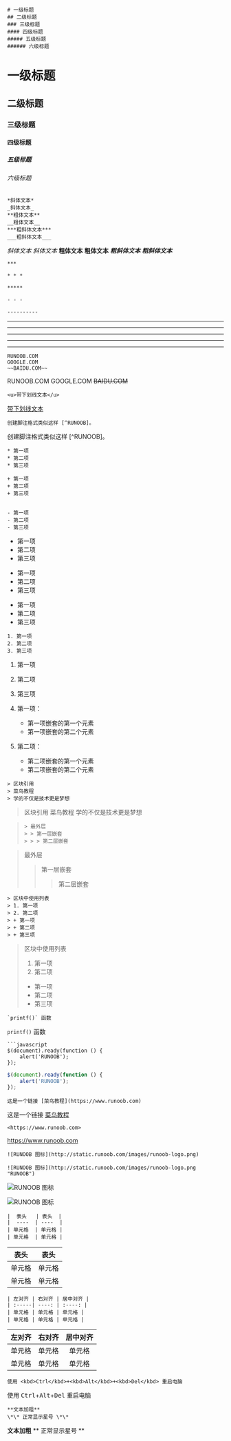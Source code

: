 ```
# 一级标题
## 二级标题
### 三级标题
#### 四级标题
##### 五级标题
###### 六级标题
```

# 一级标题
## 二级标题
### 三级标题
#### 四级标题
##### 五级标题
###### 六级标题

```
*斜体文本*
_斜体文本_
**粗体文本**
__粗体文本__
***粗斜体文本***
___粗斜体文本___
```

*斜体文本*
_斜体文本_
**粗体文本**
__粗体文本__
***粗斜体文本***
___粗斜体文本___

```
***

* * *

*****

- - -

----------
```

***

* * *

*****

- - -

----------

```
RUNOOB.COM
GOOGLE.COM
~~BAIDU.COM~~
```

RUNOOB.COM
GOOGLE.COM
~~BAIDU.COM~~

```
<u>带下划线文本</u>
```

<u>带下划线文本</u>

```
创建脚注格式类似这样 [^RUNOOB]。
```

创建脚注格式类似这样 [^RUNOOB]。

```
* 第一项
* 第二项
* 第三项

+ 第一项
+ 第二项
+ 第三项


- 第一项
- 第二项
- 第三项
```

* 第一项
* 第二项
* 第三项

+ 第一项
+ 第二项
+ 第三项


- 第一项
- 第二项
- 第三项

```
1. 第一项
2. 第二项
3. 第三项
```

1. 第一项
2. 第二项
3. 第三项

1. 第一项：
    - 第一项嵌套的第一个元素
    - 第一项嵌套的第二个元素
2. 第二项：
    - 第二项嵌套的第一个元素
    - 第二项嵌套的第二个元素

```
> 区块引用
> 菜鸟教程
> 学的不仅是技术更是梦想
```

> 区块引用
> 菜鸟教程
> 学的不仅是技术更是梦想



> ```
> > 最外层
> > > 第一层嵌套
> > > > 第二层嵌套
> ```

> 最外层
> > 第一层嵌套
> >
> > > 第二层嵌套



```
> 区块中使用列表
> 1. 第一项
> 2. 第二项
> + 第一项
> + 第二项
> + 第三项
```

> 区块中使用列表
> 1. 第一项
> 2. 第二项
> + 第一项
> + 第二项
> + 第三项

```
`printf()` 函数
```

`printf()` 函数

```
```javascript
$(document).ready(function () {
    alert('RUNOOB');
});
```

```javascript
$(document).ready(function () {
    alert('RUNOOB');
});
```

```
这是一个链接 [菜鸟教程](https://www.runoob.com)
```

这是一个链接 [菜鸟教程](https://www.runoob.com)

```
<https://www.runoob.com>
```

<https://www.runoob.com>

```
![RUNOOB 图标](http://static.runoob.com/images/runoob-logo.png)

![RUNOOB 图标](http://static.runoob.com/images/runoob-logo.png "RUNOOB")
```

![RUNOOB 图标](http://static.runoob.com/images/runoob-logo.png)

![RUNOOB 图标](http://static.runoob.com/images/runoob-logo.png "RUNOOB")

```
|  表头   | 表头  |
|  ----  | ----  |
| 单元格  | 单元格 |
| 单元格  | 单元格 |
```

| 表头   | 表头   |
| ------ | ------ |
| 单元格 | 单元格 |
| 单元格 | 单元格 |

```
| 左对齐 | 右对齐 | 居中对齐 |
| :-----| ----: | :----: |
| 单元格 | 单元格 | 单元格 |
| 单元格 | 单元格 | 单元格 |
```

| 左对齐 | 右对齐 | 居中对齐 |
| :----- | -----: | :------: |
| 单元格 | 单元格 |  单元格  |
| 单元格 | 单元格 |  单元格  |

```
使用 <kbd>Ctrl</kbd>+<kbd>Alt</kbd>+<kbd>Del</kbd> 重启电脑
```

使用 <kbd>Ctrl</kbd>+<kbd>Alt</kbd>+<kbd>Del</kbd> 重启电脑

```
**文本加粗** 
\*\* 正常显示星号 \*\*
```

**文本加粗** 
\*\* 正常显示星号 \*\*

